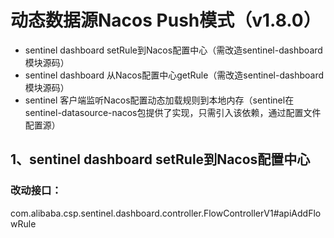 # 动态数据源Nacos Push模式（v1.8.0）

* sentinel dashboard setRule到Nacos配置中心（需改造sentinel-dashboard模块源码）
* sentinel dashboard 从Nacos配置中心getRule（需改造sentinel-dashboard模块源码）
* sentinel 客户端监听Nacos配置动态加载规则到本地内存（sentinel在sentinel-datasource-nacos包提供了实现，只需引入该依赖，通过配置文件配置源）

## 1、sentinel dashboard setRule到Nacos配置中心
### 改动接口：
com.alibaba.csp.sentinel.dashboard.controller.FlowControllerV1#apiAddFlowRule
